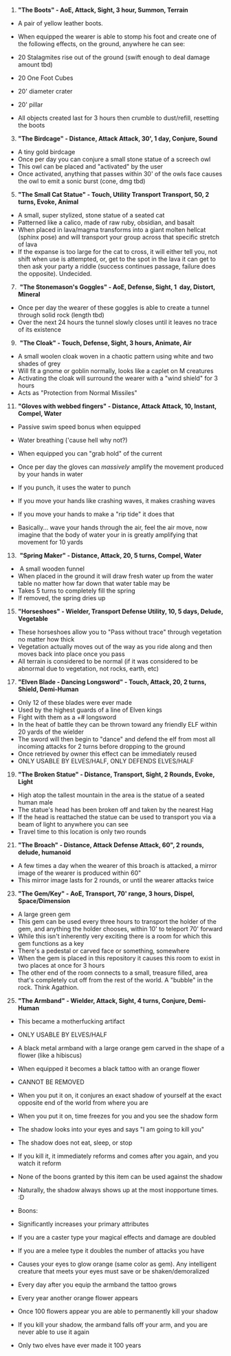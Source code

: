   

1. **"The Boots" - AoE, Attack, Sight, 3 hour, Summon, Terrain**

- A pair of yellow leather boots. 
- When equipped the wearer is able to stomp his foot and create one of the following effects, on the ground, anywhere he can see:

- 20 Stalagmites rise out of the ground (swift enough to deal damage amount tbd)
- 20 One Foot Cubes
- 20' diameter crater
- 20' pillar

- All objects created last for 3 hours then crumble to dust/refill, resetting the boots  
      
    

3. **"The Birdcage" - Distance, Attack Attack, 30', 1 day, Conjure, Sound**

- A tiny gold birdcage
- Once per day you can conjure a small stone statue of a screech owl
- This owl can be placed and "activated" by the user
- Once activated, anything that passes within 30' of the owls face causes the owl to emit a sonic burst (cone, dmg tbd)  
      
    

5. **"The Small Cat Statue" - Touch, Utility Transport Transport, 50, 2 turns, Evoke, Animal**

- A small, super stylized, stone statue of a seated cat
- Patterned like a calico, made of raw ruby, obsidian, and basalt
- When placed in lava/magma transforms into a giant molten hellcat (sphinx pose) and will transport your group across that specific stretch of lava
- If the expanse is too large for the cat to cross, it will either tell you, not shift when use is attempted, or, get to the spot in the lava it can get to then ask your party a riddle (success continues passage, failure does the opposite). Undecided.  
      
    

7.  **"The Stonemason's Goggles" - AoE, Defense, Sight, 1  day, Distort, Mineral**

- Once per day the wearer of these goggles is able to create a tunnel through solid rock (length tbd)
- Over the next 24 hours the tunnel slowly closes until it leaves no trace of its existence  
      
    

9.  **"The Cloak" - Touch, Defense, Sight, 3 hours, Animate, Air**  

- A small woolen cloak woven in a chaotic pattern using white and two shades of grey
- Will fit a gnome or goblin normally, looks like a caplet on M creatures
- Activating the cloak will surround the wearer with a "wind shield" for 3 hours
- Acts as "Protection from Normal Missiles"  
      
      
    

11. **"Gloves with webbed fingers" - Distance, Attack Attack, 10, Instant, Compel, Water**

- Passive swim speed bonus when equipped
- Water breathing ('cause hell why not?)
- When equipped you can "grab hold" of the current
- Once per day the gloves can *massively* amplify the movement produced by your hands in water

- If you punch, it uses the water to punch
- If you move your hands like crashing waves, it makes crashing waves
- If you move your hands to make a "rip tide" it does that
- Basically... wave your hands through the air, feel the air move, now imagine that the body of water your in is greatly amplifying that movement for 10 yards  
      
    

13.  **"Spring Maker" - Distance, Attack, 20, 5 turns, Compel, Water**

-  A small wooden funnel
- When placed in the ground it will draw fresh water up from the water table no matter how far down that water table may be
- Takes 5 turns to completely fill the spring
- If removed, the spring dries up  
      
    

15. **"Horseshoes" - Wielder, Transport Defense Utility, 10, 5 days, Delude, Vegetable**

- These horseshoes allow you to "Pass without trace" through vegetation no matter how thick
- Vegetation actually moves out of the way as you ride along and then moves back into place once you pass
- All terrain is considered to be normal (if it was considered to be abnormal due to vegetation, not rocks, earth, etc)  
      
    

17. **"Elven Blade - Dancing Longsword" - Touch, Attack, 20, 2 turns, Shield, Demi-Human**

- Only 12 of these blades were ever made
- Used by the highest guards of a line of Elven kings
- Fight with them as a +# longsword
- In the heat of battle they can be thrown toward any friendly ELF within 20 yards of the wielder
- The sword will then begin to "dance" and defend the elf from most all incoming attacks for 2 turns before dropping to the ground
- Once retrieved by owner this effect can be immediately reused
- ONLY USABLE BY ELVES/HALF, ONLY DEFENDS ELVES/HALF  
      
      
    

19. **"The Broken Statue" - Distance, Transport, Sight, 2 Rounds, Evoke, Light**

- High atop the tallest mountain in the area is the statue of a seated human male
- The statue's head has been broken off and taken by the nearest Hag
- If the head is reattached the statue can be used to transport you via a beam of light to anywhere you can see
- Travel time to this location is only two rounds  
      
    

21. **"The Broach" - Distance, Attack Defense Attack, 60", 2 rounds, delude, humanoid**

- A few times a day when the wearer of this broach is attacked, a mirror image of the wearer is produced within 60" 
- This mirror image lasts for 2 rounds, or until the wearer attacks twice  
      
    

23. **"The Gem/Key" - AoE, Transport, 70' range, 3 hours, Dispel, Space/Dimension**

- A large green gem
- This gem can be used every three hours to transport the holder of the gem, and anything the holder chooses, within 10' to teleport 70' forward
- While this isn't inherently very exciting there is a room for which this gem functions as a key
- There's a pedestal or carved face or something, somewhere
- When the gem is placed in this repository it causes this room to exist in two places at once for 3 hours
- The other end of the room connects to a small, treasure filled, area that's completely cut off from the rest of the world. A "bubble" in the rock. Think Agathion.  
      
    

25. **"The Armband" - Wielder, Attack, Sight, 4 turns, Conjure, Demi-Human**

- This became a motherfucking artifact
- ONLY USABLE BY ELVES/HALF
- A black metal armband with a large orange gem carved in the shape of a flower (like a hibiscus)
- When equipped it becomes a black tattoo with an orange flower
- CANNOT BE REMOVED
- When you put it on, it conjures an exact shadow of yourself at the exact opposite end of the world from where you are
- When you put it on, time freezes for you and you see the shadow form
- The shadow looks into your eyes and says "I am going to kill you"
- The shadow does not eat, sleep, or stop
- If you kill it, it immediately reforms and comes after you again, and you watch it reform
- None of the boons granted by this item can be used against the shadow
- Naturally, the shadow always shows up at the most inopportune times. :D
- Boons:

- Significantly increases your primary attributes
- If you are a caster type your magical effects and damage are doubled
- If you are a melee type it doubles the number of attacks you have
- Causes your eyes to glow orange (same color as gem). Any intelligent creature that meets your eyes must save or be shaken/demoralized

- Every day after you equip the armband the tattoo grows
- Every year another orange flower appears
- Once 100 flowers appear you are able to permanently kill your shadow
- If you kill your shadow, the armband falls off your arm, and you are never able to use it again
- Only two elves have ever made it 100 years